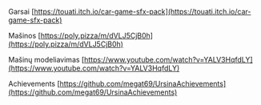 

Garsai [https://touati.itch.io/car-game-sfx-pack](https://touati.itch.io/car-game-sfx-pack)

Mašinos [https://poly.pizza/m/dVLJ5CjB0h](https://poly.pizza/m/dVLJ5CjB0h)

Mašinų modeliavimas [https://www.youtube.com/watch?v=YALV3HqfdLY](https://www.youtube.com/watch?v=YALV3HqfdLY)

Achievements [https://github.com/megat69/UrsinaAchievements](https://github.com/megat69/UrsinaAchievements)

